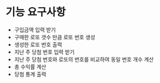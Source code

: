 # 기능 요구사항
- 구입금액 입력 받기
- 구매한 로또 갯수 만큼 로또 번호 생성
- 생성한 로또 번호 출력
- 지난 주 당첨 번호 입력 받기
- 지난 주 당첨 번호와 로또의 번호를 비교하여 동일 번호 개수 계산
- 총 수익률 계산
- 당첨 통계 출력
